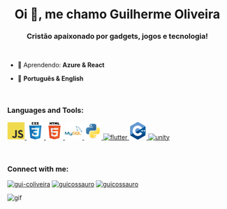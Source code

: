 <h1 align="center">Oi 👋, me chamo Guilherme Oliveira</h1>
<h3 align="center">Cristão apaixonado por gadgets, jogos e tecnologia!</h3>
<br>

- 🌱 Aprendendo: **Azure & React**

- 💬 **Português & English**

<br>

<div style="display: inline-block;">
    <h3 align="left">Languages and Tools:</h3>
    <p align="left"> 
        <a href="https://developer.mozilla.org/en-US/docs/Web/JavaScript" target="_blank" rel="noreferrer"> <img src="https://raw.githubusercontent.com/devicons/devicon/master/icons/javascript/javascript-original.svg" alt="javascript" width="40" height="40"/> </a> 
        <a href="https://www.w3schools.com/css/" target="_blank" rel="noreferrer"> <img src="https://raw.githubusercontent.com/devicons/devicon/master/icons/css3/css3-original-wordmark.svg" alt="css3" width="40" height="40"/> </a>
        <a href="https://www.w3.org/html/" target="_blank" rel="noreferrer"> <img src="https://raw.githubusercontent.com/devicons/devicon/master/icons/html5/html5-original-wordmark.svg" alt="html5" width="40" height="40"/> </a>
        <a href="https://www.mysql.com/" target="_blank" rel="noreferrer"> <img src="https://raw.githubusercontent.com/devicons/devicon/master/icons/mysql/mysql-original-wordmark.svg" alt="mysql" width="40" height="40"/> </a>
        <a href="https://www.python.org" target="_blank" rel="noreferrer"> <img src="https://raw.githubusercontent.com/devicons/devicon/master/icons/python/python-original.svg" alt="python" width="40" height="40"/> </a>
        <a href="https://flutter.dev" target="_blank" rel="noreferrer"> <img src="https://www.vectorlogo.zone/logos/flutterio/flutterio-icon.svg" alt="flutter" width="40" height="40"/> </a>
        <a href="https://www.w3schools.com/cpp/" target="_blank" rel="noreferrer"> <img src="https://raw.githubusercontent.com/devicons/devicon/master/icons/cplusplus/cplusplus-original.svg" alt="cplusplus" width="40" height="40"/> </a>
        <a href="https://unity.com/" target="_blank" rel="noreferrer"> <img src="https://www.vectorlogo.zone/logos/unity3d/unity3d-icon.svg" alt="unity" width="40" height="40"/> </a> 
    </p>
<br>
    
  <h3 align="left">Connect with me:</h3>
  <p align="left">
      <a href="https://linkedin.com/in/gui-coliveira" target="_blank"><img src="https://raw.githubusercontent.com/rahuldkjain/github-profile-readme-generator/master/src/images/icons/Social/linked-in-alt.svg" alt="gui-coliveira" height="30" width="40" /></a>
      <a href="https://instagram.com/guicossauro" target="_blank"><img src="https://raw.githubusercontent.com/rahuldkjain/github-profile-readme-generator/master/src/images/icons/Social/instagram.svg" alt="guicossauro" height="30" width="40" /></a>
      <a href="https://twitter.com/guicossauro" target="_blank"><img src="https://raw.githubusercontent.com/rahuldkjain/github-profile-readme-generator/master/src/images/icons/Social/twitter.svg" alt="guicossauro" height="30" width="40" /></a>
  </p>
  
  <img src="https://media.tenor.com/6TdEhZ0g3WQAAAAd/dog-doggo.gif" alt="gif" align="left" width="30%">
</div>
